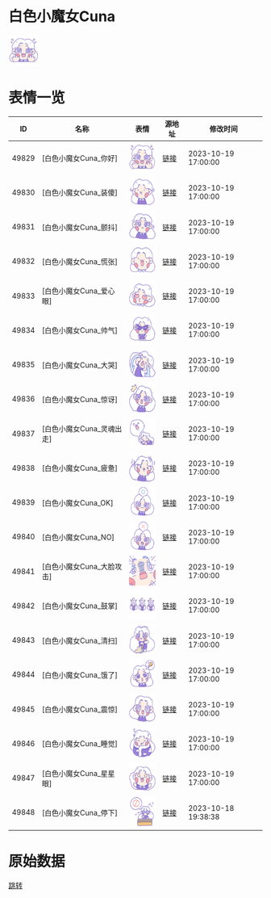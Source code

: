 # 白色小魔女Cuna

<img src="./cover.png" height="60" alt="cover" />

# 表情一览

|ID|名称|表情|源地址|修改时间|
|----|----|----|----|----|
|49829|[白色小魔女Cuna_你好]|<img src="./pic/049829_%5B白色小魔女Cuna_你好%5D.png" height="60" alt="你好"/>|[链接](https://i0.hdslb.com/bfs/garb/8c51bbba62ed8bce04d1738b2da2f7011752c767.png)|2023-10-19 17:00:00|
|49830|[白色小魔女Cuna_装傻]|<img src="./pic/049830_%5B白色小魔女Cuna_装傻%5D.png" height="60" alt="装傻"/>|[链接](https://i0.hdslb.com/bfs/garb/272c18e9cd1cda071e27b77795cab62b7489cbba.png)|2023-10-19 17:00:00|
|49831|[白色小魔女Cuna_颤抖]|<img src="./pic/049831_%5B白色小魔女Cuna_颤抖%5D.png" height="60" alt="颤抖"/>|[链接](https://i0.hdslb.com/bfs/garb/5d317b8f7a8e2d77dabdb7cb9f70c0c90beb83ab.png)|2023-10-19 17:00:00|
|49832|[白色小魔女Cuna_慌张]|<img src="./pic/049832_%5B白色小魔女Cuna_慌张%5D.png" height="60" alt="慌张"/>|[链接](https://i0.hdslb.com/bfs/garb/0acbef43274ccdebc0e68bec883de42e1214394f.png)|2023-10-19 17:00:00|
|49833|[白色小魔女Cuna_爱心眼]|<img src="./pic/049833_%5B白色小魔女Cuna_爱心眼%5D.png" height="60" alt="爱心眼"/>|[链接](https://i0.hdslb.com/bfs/garb/5d95d1affa7157c9f6c0232ac28a9768c68e55bc.png)|2023-10-19 17:00:00|
|49834|[白色小魔女Cuna_帅气]|<img src="./pic/049834_%5B白色小魔女Cuna_帅气%5D.png" height="60" alt="帅气"/>|[链接](https://i0.hdslb.com/bfs/garb/1cc93045a10afe6b9bd3a4569f1dd87a6d58fafb.png)|2023-10-19 17:00:00|
|49835|[白色小魔女Cuna_大哭]|<img src="./pic/049835_%5B白色小魔女Cuna_大哭%5D.png" height="60" alt="大哭"/>|[链接](https://i0.hdslb.com/bfs/garb/f9089e2393d08aee4fe8d3b8625a6d23a8f86fba.png)|2023-10-19 17:00:00|
|49836|[白色小魔女Cuna_惊讶]|<img src="./pic/049836_%5B白色小魔女Cuna_惊讶%5D.png" height="60" alt="惊讶"/>|[链接](https://i0.hdslb.com/bfs/garb/bc024ac92bd17726d80d29d3127e4d0f94b0cbbb.png)|2023-10-19 17:00:00|
|49837|[白色小魔女Cuna_灵魂出走]|<img src="./pic/049837_%5B白色小魔女Cuna_灵魂出走%5D.png" height="60" alt="灵魂出走"/>|[链接](https://i0.hdslb.com/bfs/garb/6664d1fbdf61006205f685a9fa9fe4d995ec40da.png)|2023-10-19 17:00:00|
|49838|[白色小魔女Cuna_疲惫]|<img src="./pic/049838_%5B白色小魔女Cuna_疲惫%5D.png" height="60" alt="疲惫"/>|[链接](https://i0.hdslb.com/bfs/garb/d1fd2f41660e963c3602894b43645cbe803c6fbf.png)|2023-10-19 17:00:00|
|49839|[白色小魔女Cuna_OK]|<img src="./pic/049839_%5B白色小魔女Cuna_OK%5D.png" height="60" alt="OK"/>|[链接](https://i0.hdslb.com/bfs/garb/26e96ece03254a8f71c7f08b5c6819ac418ccf77.png)|2023-10-19 17:00:00|
|49840|[白色小魔女Cuna_NO]|<img src="./pic/049840_%5B白色小魔女Cuna_NO%5D.png" height="60" alt="NO"/>|[链接](https://i0.hdslb.com/bfs/garb/f525f66ff2904693718c839a385f1422bebc1dd2.png)|2023-10-19 17:00:00|
|49841|[白色小魔女Cuna_大脸攻击]|<img src="./pic/049841_%5B白色小魔女Cuna_大脸攻击%5D.png" height="60" alt="大脸攻击"/>|[链接](https://i0.hdslb.com/bfs/garb/35e727291e0113aeb21d14469960d00af60deec5.png)|2023-10-19 17:00:00|
|49842|[白色小魔女Cuna_鼓掌]|<img src="./pic/049842_%5B白色小魔女Cuna_鼓掌%5D.png" height="60" alt="鼓掌"/>|[链接](https://i0.hdslb.com/bfs/garb/7f4e7b1a855d7ffb38578aba5e3b2a872ab1b3fd.png)|2023-10-19 17:00:00|
|49843|[白色小魔女Cuna_清扫]|<img src="./pic/049843_%5B白色小魔女Cuna_清扫%5D.png" height="60" alt="清扫"/>|[链接](https://i0.hdslb.com/bfs/garb/634ce5ae61c2cd6c55e7a4c8485c8e61db4706f2.png)|2023-10-19 17:00:00|
|49844|[白色小魔女Cuna_饿了]|<img src="./pic/049844_%5B白色小魔女Cuna_饿了%5D.png" height="60" alt="饿了"/>|[链接](https://i0.hdslb.com/bfs/garb/38eca320441b6b136ea4681467ef0ae779cf21f0.png)|2023-10-19 17:00:00|
|49845|[白色小魔女Cuna_震惊]|<img src="./pic/049845_%5B白色小魔女Cuna_震惊%5D.png" height="60" alt="震惊"/>|[链接](https://i0.hdslb.com/bfs/garb/ffc7515512e5f1734649846d22e5a60ce24b37e9.png)|2023-10-19 17:00:00|
|49846|[白色小魔女Cuna_睡觉]|<img src="./pic/049846_%5B白色小魔女Cuna_睡觉%5D.png" height="60" alt="睡觉"/>|[链接](https://i0.hdslb.com/bfs/garb/9094f7a2c9afbac25cc49d9ebcaaa5af05d85150.png)|2023-10-19 17:00:00|
|49847|[白色小魔女Cuna_星星眼]|<img src="./pic/049847_%5B白色小魔女Cuna_星星眼%5D.png" height="60" alt="星星眼"/>|[链接](https://i0.hdslb.com/bfs/garb/900db63e5f74f99aa3df65ccbaed23a8e5deaa07.png)|2023-10-19 17:00:00|
|49848|[白色小魔女Cuna_停下]|<img src="./pic/049848_%5B白色小魔女Cuna_停下%5D.png" height="60" alt="停下"/>|[链接](https://i0.hdslb.com/bfs/garb/f4cd176ab0cfa036ec1334954bcf28fc9aad9bba.png)|2023-10-18 19:38:38|

# 原始数据

[跳转](./raw.json)

